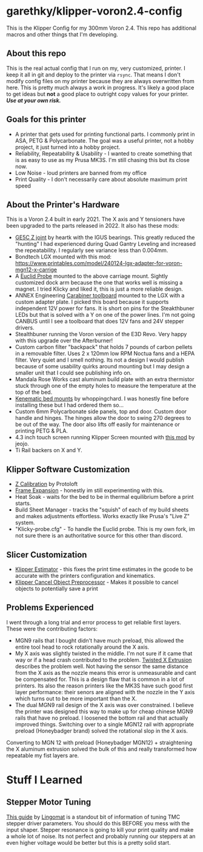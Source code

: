 # garethky/klipper-voron2.4-config

This is the Klipper Config for my 300mm Voron 2.4. This repo has additional macros and other things that I'm developing.

## About this repo

This is the real actual config that I run on my, very customized, printer. I keep it all in git and deploy to the printer via `rsync`. That means I don't modify config files on my printer because they are always overwritten from here. This is pretty much always a work in progress. It's likely a good place to get ideas but **not** a good place to outright copy values for your printer. ***Use at your own risk.***

## Goals for this printer

* A printer that gets used for printing functional parts. I commonly print in ASA, PETG & Polycarbonate. The goal was a useful printer, not a hobby project, it just turned into a hobby project.
* Reliability, Repeatability & Usability -  I wanted to create something that is as easy to use as my Prusa MK3S. I'm still chasing this but its close now.
* Low Noise - loud printers are banned from my office
* Print Quality - I don't necessarily care about absolute maximum print speed

## About the Printer's Hardware

This is a Voron 2.4 built in early 2021. The X axis and Y tensioners have been upgraded to the parts released in 2022. It also has these mods:

* [GE5C Z joint](https://github.com/VoronDesign/VoronUsers/tree/master/printer_mods/hartk1213/Voron2.4_GE5C) by heartk with the IGUS bearings. This greatly reduced the "hunting" I had experienced during Quad Gantry Leveling and increased the repeatability. I regularly see variance less than 0.004mm.
* Bondtech LGX mounted with this mod: https://www.printables.com/model/240124-lgx-adapter-for-voron-mgn12-x-carrige
* A [Euclid Probe](https://euclidprobe.github.io/) mounted to the above carriage mount. Sightly customized dock arm because the one that works well is missing a magnet. I tried Klicky and liked it, this is just a more reliable design.
* ANNEX Engineering [Carabiner toolboard](https://github.com/Annex-Engineering/Annex_Engineering_PCBs/tree/master/carabiner-toolboard) mounted to the LGX with a custom adapter plate. I picked this board because it supports independent 12V power for fans. It is short on pins for the Steakthbuner LEDs but that is solved with a Y on one of the power lines. I'm not going CANBUS until I see a toolboard that does 12V fans and 24V stepper drivers.
* Stealthbuner running the Voron version of the E3D Revo. Very happy with this upgrade over the Afterburner!
* Custom carbon filter "backpack" that holds 7 pounds of carbon pellets in a removable filter. Uses 2 x 120mm low RPM Noctua fans and a HEPA filter. Very quiet and I smell nothing. Its not a design I would publish because of some usability quirks around mounting but I may design a smaller unit that I could see publishing info on.
* Mandala Rose Works cast aluminum build plate with an extra thermistor stuck through one of the empty holes to measure the temperature at the top of the bed.
* [Kenematic bed mounts](https://github.com/tanaes/whopping_Voron_mods/blob/main/kinematic_bed/README_v2_assembly.md) by whoppingchard. I was honestly fine before installing these but I had ordered them so...
* Custom 6mm Polycarbonate side panels, top and door. Custom door handle and hinges. The hinges allow the door to swing 270 degrees to be out of the way. The door also lifts off easily for maintenance or printing PETG & PLA.
* 4.3 inch touch screen running Klipper Screen mounted with [this mod](https://github.com/VoronDesign/VoronUsers/tree/master/printer_mods/jeoje/4.3_Inch_Touchscreen_Mount) by jeojo.
* Ti Rail backers on X and Y.

## Klipper Software Customization
* [Z Calibration](https://github.com/protoloft/klipper_z_calibration) by Protoloft
* [Frame Expansion](https://github.com/alchemyEngine/klipper_frame_expansion_comp) - honestly im still experimenting with this.
* Heat Soak - waits for the bed to be in thermal equilibrium before a print starts.
* Build Sheet Manager - tracks the "squish" of each of my build sheets and makes adjustments effortless. Works exactly like Prusa's "Live Z" system.
* "Klicky-probe.cfg" -  To handle the Euclid probe. This is my own fork, im not sure there is an authoritative source for this other than discord.

## Slicer Customization
* [Klipper Estimator](https://github.com/Annex-Engineering/klipper_estimator) - this fixes the print time estimates in the gcode to be accurate with the printers configuration and kinematics.
* [Klipper Cancel Object Preprocessor](https://github.com/kageurufu/preprocess_cancellation) - Makes it possible to cancel objects to potentially save a print

## Problems Experienced
I went through a long trial and error process to get reliable first layers. These were the contributing factors:

* MGN9 rails that I bought didn't have much preload, this allowed the entire tool head to rock rotationally around the X axis.
* My X axis was slightly twisted in the middle. I'm not sure if it came that way or if a head crash contributed to the problem. [Twisted X Extrusion](https://voron.dozuki.com/Guide/High+on+One+Side+and+Low+on+the+Other+(Twisted+X+Extrusion)/45) describes the problem well. Not having the sensor the same distance from the X axis as the nozzle means this error is unmeasurable and cant be compensated for. This is a design flaw that is common in a lot of printers. Its also the reason printers like the MK3S have such good first layer performance: their senors are aligned with the nozzle in the Y axis which turns out to be more important than the X.
* The dual MGN9 rail design of the X axis was over constrained. I believe the printer was designed this way to make up for cheap chinese MGN9 rails that have no preload. I loosened the bottom rail and that actually improved things. Switching over to a single MGN12 rail with appropriate preload (Honeybadger brand) solved the rotational slop in the X axis.

Converting to MGN 12 with preload (Honeybadger MGN12) + straightening the X aluminum extrusion solved the bulk of this and really transformed how repeatable my fist layers are.

# Stuff I Learned
## Stepper Motor Tuning
[This guide](https://github.com/MakerBogans/docs/wiki/TMC-Driver-Tuning#example-for-an-extruder-motor) by [Lingomat](https://github.com/Lingomat) is a standout bit of information of tuning TMC stepper driver parameters. You should do this BEFORE you mess with the input shaper. Stepper resonance is going to kill your print quality and make a whole lot of noise. Its not perfect and probably running our steppers at an even higher voltage would be better but this is a pretty solid start.